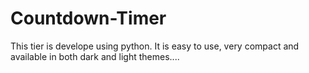 # Countdown-Timer
This tier is develope using python. It is easy to use, very compact and available in both dark and light themes....
